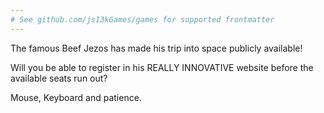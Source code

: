 ```yaml
---
# See github.com/js13kGames/games for supported frontmatter
---
```

The famous Beef Jezos has made his trip into space publicly available!

Will you be able to register in his REALLY INNOVATIVE website before the available seats run out?

Mouse, Keyboard and patience.